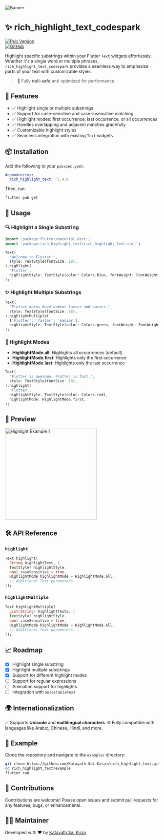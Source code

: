 

<img src="https://raw.githubusercontent.com/Katayath-Sai-Kiran/rich_highlight_text_codespark/main/assets/banners/banner.png" alt="Banner"/>

# ✨ rich_highlight_text_codespark

[![Pub Version](https://img.shields.io/pub/v/rich_highlight_text_codespark)](https://pub.dev/packages/rich_highlight_text_codespark)  
[![GitHub](https://img.shields.io/badge/GitHub-Katayath--Sai--Kiran%2Frich__highlight__text-blue?logo=github)](https://github.com/Katayath-Sai-Kiran/rich_highlight_text_codespark)

Highlight specific substrings within your Flutter `Text` widgets effortlessly. Whether it's a single word or multiple phrases, `rich_highlight_text_codespark` provides a seamless way to emphasize parts of your text with customizable styles.

> 🎯 Fully **null-safe** and optimized for performance.

## 🚀 Features

- ✅ Highlight single or multiple substrings
- ✅ Support for case-sensitive and case-insensitive matching
- ✅ Highlight modes: first occurrence, last occurrence, or all occurrences
- ✅ Handles overlapping and adjacent matches gracefully
- ✅ Customizable highlight styles
- ✅ Seamless integration with existing `Text` widgets

## 📦 Installation

Add the following to your `pubspec.yaml`:

```yaml
dependencies:
  rich_highlight_text: ^1.0.0
````

Then, run:

```bash
flutter pub get
```

## 🧪 Usage

### 🔍 Highlight a Single Substring

```dart
import 'package:flutter/material.dart';
import 'package:rich_highlight_text/rich_highlight_text.dart';

Text(
  'Welcome to Flutter!',
  style: TextStyle(fontSize: 18),
).highlight(
  'Flutter',
  highlightStyle: TextStyle(color: Colors.blue, fontWeight: FontWeight.bold),
);
```

### ✨ Highlight Multiple Substrings

```dart
Text(
  'Flutter makes development faster and easier.',
  style: TextStyle(fontSize: 18),
).highlightMultiple(
  ['Flutter', 'faster', 'easier'],
  highlightStyle: TextStyle(color: Colors.green, fontWeight: FontWeight.bold),
);
```

### 🎯 Highlight Modes

* **HighlightMode.all**: Highlights all occurrences (default)
* **HighlightMode.first**: Highlights only the first occurrence
* **HighlightMode.last**: Highlights only the last occurrence

```dart
Text(
  'Flutter is awesome. Flutter is fast.',
  style: TextStyle(fontSize: 18),
).highlight(
  'Flutter',
  highlightStyle: TextStyle(color: Colors.red),
  highlightMode: HighlightMode.first,
);
```

## 📸 Preview

<img src="https://raw.githubusercontent.com/Katayath-Sai-Kiran/rich_highlight_text_codespark/main/assets/screenshots/300X650-01.png" alt="Highlight Example 1" width="300"/>


## 🛠️ API Reference

### `highlight`

```dart
Text highlight(
  String highlightText, {
  TextStyle? highlightStyle,
  bool caseSensitive = true,
  HighlightMode highlightMode = HighlightMode.all,
  // Additional Text parameters...
});
```

### `highlightMultiple`

```dart
Text highlightMultiple(
  List<String> highlightTexts, {
  TextStyle? highlightStyle,
  bool caseSensitive = true,
  HighlightMode highlightMode = HighlightMode.all,
  // Additional Text parameters...
});
```

## 📈 Roadmap

* [x] Highlight single substring
* [x] Highlight multiple substrings
* [x] Support for different highlight modes
* [ ] Support for regular expressions
* [ ] Animation support for highlights
* [ ] Integration with `SelectableText`

## 🌍 Internationalization

✅ Supports **Unicode** and **multilingual characters**.
🌐 Fully compatible with languages like Arabic, Chinese, Hindi, and more.

## 📂 Example

Clone the repository and navigate to the `example/` directory:

```bash
git clone https://github.com/Katayath-Sai-Kiran/rich_highlight_text.git
cd rich_highlight_text/example
flutter run
```

## 🙌 Contributions

Contributions are welcome! Please open issues and submit pull requests for any features, bugs, or enhancements.

## 👨‍💻 Maintainer

Developed with ❤️ by [Katayath Sai Kiran](https://github.com/Katayath-Sai-Kiran)



